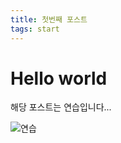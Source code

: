 ```yaml
---
title: 첫번째 포스트
tags: start
---
```


# Hello world
해당 포스트는 연습입니다...


![연습](https://hjbiao09.github.io/assets/images/2023-04-15/Untitled.png)
